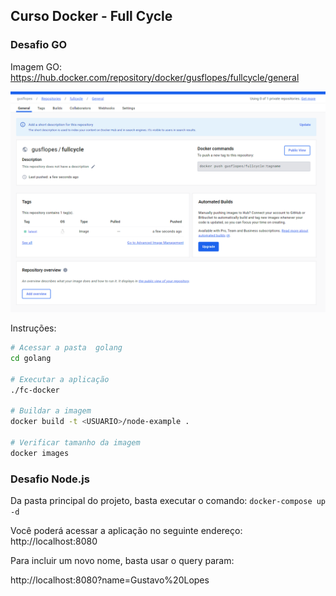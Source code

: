## Curso Docker - Full Cycle

### Desafio GO

Imagem GO: https://hub.docker.com/repository/docker/gusflopes/fullcycle/general

![Imagem GO](./docs/dockerhub-print.png)

Instruções:

```bash
# Acessar a pasta  golang
cd golang

# Executar a aplicação
./fc-docker

# Buildar a imagem
docker build -t <USUARIO>/node-example .

# Verificar tamanho da imagem
docker images

```

### Desafio Node.js

Da pasta principal do projeto, basta executar o comando: `docker-compose up -d`

Você poderá acessar a aplicação no seguinte endereço: http://localhost:8080

Para incluir um novo nome, basta usar o query param:

http://localhost:8080?name=Gustavo%20Lopes

